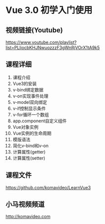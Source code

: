 Vue 3.0 初学入门使用
===================

## 视频链接(Youtube)

https://www.youtube.com/playlist?list=PLliocbKHJNwuozzzF3gWnRjVOrX1tA9k5

## 课程详细

01. 课程介绍
02. Vue3的安装
03. v-bind绑定数据
04. v-on实现事件处理
05. v-model双向绑定
06. v-if控制显示条件
07. v-for循环一个数组
08. app.component自定义组件
09. Vue对象实例
10. Vue实例的生命周期
11. 模版语法
12. 简化v-bind和v-on
13. 计算属性(getter)
14. 计算属性(setter)

## 课程文件

https://github.com/komavideo/LearnVue3

## 小马视频频道

http://komavideo.com
